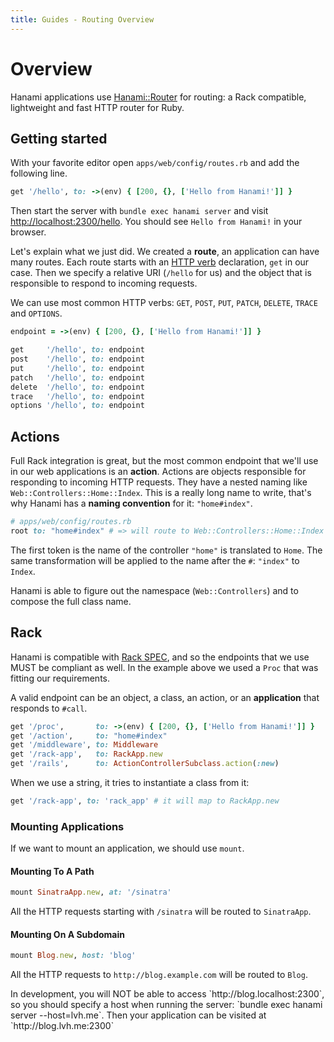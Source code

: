 ```yaml
---
title: Guides - Routing Overview
---
```


# Overview

Hanami applications use [Hanami::Router](https://github.com/hanami/router) for routing: a Rack compatible, lightweight and fast HTTP router for Ruby.

## Getting started

With your favorite editor open `apps/web/config/routes.rb` and add the following line.

```ruby
get '/hello', to: ->(env) { [200, {}, ['Hello from Hanami!']] }
```

Then start the server with `bundle exec hanami server` and visit [http://localhost:2300/hello](http://localhost:2300/hello).
You should see `Hello from Hanami!` in your browser.

Let's explain what we just did.
We created a **route**, an application can have many routes.
Each route starts with an [HTTP verb](http://www.w3.org/Protocols/rfc2616/rfc2616-sec9.html) declaration, `get` in our case.
Then we specify a relative URI (`/hello` for us) and the object that is responsible to respond to incoming requests.

We can use most common HTTP verbs: `GET`, `POST`, `PUT`, `PATCH`, `DELETE`, `TRACE` and `OPTIONS`.

```ruby
endpoint = ->(env) { [200, {}, ['Hello from Hanami!']] }

get     '/hello', to: endpoint
post    '/hello', to: endpoint
put     '/hello', to: endpoint
patch   '/hello', to: endpoint
delete  '/hello', to: endpoint
trace   '/hello', to: endpoint
options '/hello', to: endpoint
```

## Actions

Full Rack integration is great, but the most common endpoint that we'll use in our web applications is an **action**.
Actions are objects responsible for responding to incoming HTTP requests.
They have a nested naming like `Web::Controllers::Home::Index`.
This is a really long name to write, that's why Hanami has a **naming convention** for it: `"home#index"`.

```ruby
# apps/web/config/routes.rb
root to: "home#index" # => will route to Web::Controllers::Home::Index
```

The first token is the name of the controller `"home"` is translated to `Home`.
The same transformation will be applied to the name after the `#`: `"index"` to `Index`.

Hanami is able to figure out the namespace (`Web::Controllers`) and to compose the full class name.

## Rack

Hanami is compatible with [Rack SPEC](http://www.rubydoc.info/github/rack/rack/master/file/SPEC), and so the endpoints that we use MUST be compliant as well.
In the example above we used a `Proc` that was fitting our requirements.

A valid endpoint can be an object, a class, an action, or an **application** that responds to `#call`.

```ruby
get '/proc',       to: ->(env) { [200, {}, ['Hello from Hanami!']] }
get '/action',     to: "home#index"
get '/middleware', to: Middleware
get '/rack-app',   to: RackApp.new
get '/rails',      to: ActionControllerSubclass.action(:new)
```

When we use a string, it tries to instantiate a class from it:

```ruby
get '/rack-app', to: 'rack_app' # it will map to RackApp.new
```

### Mounting Applications

If we want to mount an application, we should use `mount`.

#### Mounting To A Path

```ruby
mount SinatraApp.new, at: '/sinatra'
```

All the HTTP requests starting with `/sinatra` will be routed to `SinatraApp`.

#### Mounting On A Subdomain

```ruby
mount Blog.new, host: 'blog'
```

All the HTTP requests to `http://blog.example.com` will be routed to `Blog`.

<p class="notice">
In development, you will NOT be able to access `http://blog.localhost:2300`,
so you should specify a host when running the server:
`bundle exec hanami server --host=lvh.me`.
Then your application can be visited at `http://blog.lvh.me:2300`
</p>

